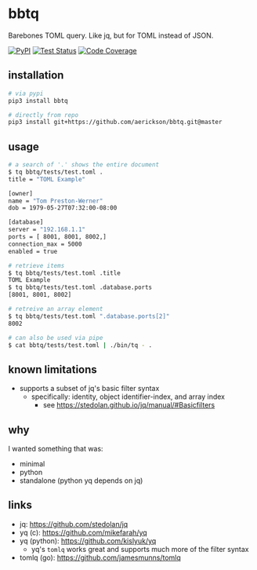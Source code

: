 # bbtq

Barebones TOML query. Like jq, but for TOML instead of JSON.

<a href="https://pypi.org/project/bbtq/"><img alt="PyPI" src="https://img.shields.io/pypi/v/bbtq"></a>
[![Test Status](https://github.com/aerickson/bbtq/actions/workflows/test.yml/badge.svg)](https://github.com/aerickson/bbtq/actions/workflows/test.yml)
[![Code Coverage](https://codecov.io/gh/aerickson/bbtq/branch/master/graph/badge.svg?token=y0FQaJuAJu)](https://codecov.io/gh/aerickson/bbtq)

## installation

```bash
# via pypi
pip3 install bbtq

# directly from repo
pip3 install git+https://github.com/aerickson/bbtq.git@master
```

## usage

```bash
# a search of '.' shows the entire document
$ tq bbtq/tests/test.toml .
title = "TOML Example"

[owner]
name = "Tom Preston-Werner"
dob = 1979-05-27T07:32:00-08:00

[database]
server = "192.168.1.1"
ports = [ 8001, 8001, 8002,]
connection_max = 5000
enabled = true

# retrieve items
$ tq bbtq/tests/test.toml .title
TOML Example
$ tq bbtq/tests/test.toml .database.ports
[8001, 8001, 8002]

# retreive an array element
$ tq bbtq/tests/test.toml ".database.ports[2]"
8002

# can also be used via pipe
$ cat bbtq/tests/test.toml | ./bin/tq - .
```

## known limitations

- supports a subset of jq's basic filter syntax
  - specifically: identity, object identifier-index, and array index
    - see https://stedolan.github.io/jq/manual/#Basicfilters

## why

I wanted something that was:

- minimal
- python
- standalone (python yq depends on jq)

## links

- jq: https://github.com/stedolan/jq
- yq (c): https://github.com/mikefarah/yq
- yq (python): https://github.com/kislyuk/yq
  - yq's `tomlq` works great and supports much more of the filter syntax
- tomlq (go): https://github.com/jamesmunns/tomlq
